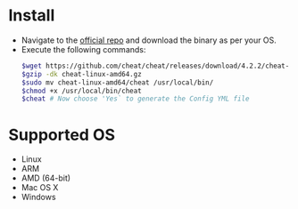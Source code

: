 # Install

* Navigate to the [official repo](https://github.com/cheat/cheat/releases) and download the binary as per your OS.
* Execute the following commands:
  ```bash
  $wget https://github.com/cheat/cheat/releases/download/4.2.2/cheat-linux-amd64.gz
  $gzip -dk cheat-linux-amd64.gz
  $sudo mv cheat-linux-amd64/cheat /usr/local/bin/
  $chmod +x /usr/local/bin/cheat
  $cheat # Now choose 'Yes` to generate the Config YML file 
  ```

# Supported OS

* Linux
* ARM
* AMD (64-bit)
* Mac OS X
* Windows

